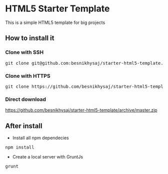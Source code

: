 # HTML5 Starter Template
This is a simple HTML5 template for big projects

## How to install it

### Clone with SSH 
<pre>git clone git@github.com:besnikhysaj/starter-html5-template.git</pre>

### Clone with HTTPS 
<pre>git clone https://github.com/besnikhysaj/starter-html5-template.git</pre>

### Direct download
https://github.com/besnikhysaj/starter-html5-template/archive/master.zip

## After install

- Install all npm dependecies
<pre>npm install</pre> 

- Create a local server with GruntJs
<pre>grunt</pre>